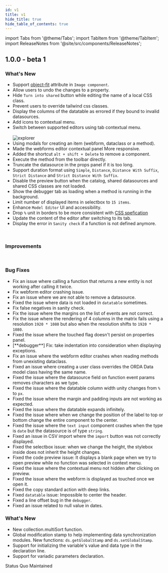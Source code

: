 ```yaml
---
id: v1
title: v1
hide_title: true
hide_table_of_contents: true
---
```

import Tabs from '@theme/Tabs';
import TabItem from '@theme/TabItem';
import ReleaseNotes from '@site/src/components/ReleaseNotes';

## 1.0.0 - beta 1

<Tabs groupId="version" className="qodly-tabs">
    <TabItem value="Studio">
        <h3> What's New </h3>
        <ul>
			<li>Support <a href="https://developer.mozilla.org/en-US/docs/Web/CSS/object-fit">object-fit</a> attribute in <code>Image component</code>.</li>
			<li>Allow users to undo the changes to a property.</li>
            <li>Hide <code>Turn into shared</code> button while editing the name of a local CSS class.</li>
            <li>Prevent users to override tailwind css classes.</li>
            <li>Display the columns of the datatable as errored if they bound to invalid datasources.</li>
            <li>Add icons to contextual menu.</li>
            <li>Switch between supported editors using tab contextual menu.</li> <br/>
                <img alt="explorer" src="https://static.4d-ps.com/assets/1.0.0-rc.26/tabs.png" style={{borderRadius: '6px'}} />
            <li>Using modals for creating an item (webform, dataclass or a method).</li>
            <li>Made the webforms editor contextual panel More responsive.</li>
            <li>Added the shortcut <code>alt + shift + Delete</code> to remove a component.</li>
            <li>Execute the method from the toolbar directly.</li>
            <li>Truncate the datasource in the props panel if it is too long.</li>
            <li>Support duration format using <code>Simple</code>, <code>Distance</code>, <code>Distance With Suffix</code>, <code>Strict Distance</code> and <code>Strict Distance With Suffix</code>.</li>
            <li>Disable the preview button when the catalog, shared datasources and shared CSS classes are not loaded.</li>
            <li>Show the debugger tab as loading when a method is running in the background.</li>
            <li>Limit number of displayed items in selectbox to <code>15 items</code>.</li>
            <li>Enhance <code>Model Editor</code> UI and accessibility.</li>
            <li>Drop <code>%</code> unit in borders to be more consistent with <a href="https://www.w3.org/TR/CSS2/box.html#border-width-properties">CSS spefication</a></li>
            <li>Update the content of the editor after switching to its tab.</li>
            <li>Display the error in <code>Sanity check</code> if a function is not defined anymore.</li>
		</ul>
        <br/>
        <h3> Improvements </h3>
        <br/>
        <h3> Bug Fixes </h3>
        <ul>
            <li>Fix an issue where calling a function that returns a new entity is not working after calling it twice.</li>
            <li>Fix webform editor crashing issue.</li>
            <li>Fix an issue where we are not able to remove a datasource.</li>
            <li>Fixed the issue where data is not loaded in <code>datatable</code> sometimes.</li>
            <li>Fix false negatives in sanity check.</li>
            <li>Fix the issue where the margins on the list of events are not correct.</li>
            <li>Fix the issue where the rendering of 4 columns in the matrix fails using a resolution <code>1920 * 1080</code> but also when the resolution shifts to <code>1920 * 1080</code>.</li>
            <li>Fixed the issue where the touched flag doesn't persist on properties panel.</li>
            <li>[**debugger**] Fix: take indentation into consideration when displaying exceptions.</li>
            <li>Fix an issue where the webform editor crashes when reading methods from unexisting dataclass.</li>
            <li>Fixed an issue where creating a user class overrides the ORDA Data model class having the same name.</li>
            <li>Fixed the issue where the datasource field on function event params removes characters as we type.</li>
            <li>Fixed the issue where the datatable column width unity changes from <code>%</code> to <code>px</code>.</li>
            <li>Fixed the issue where the margin and padding inputs are not working as expected.</li>
            <li>Fixed the issue where the datatable expands infinitely.</li>
            <li>Fixed the issue where when we change the position of the label to top or bottom change the entire component to the center.</li>
            <li>Fixed the issue where the <code>text input</code> component crashes when the type is <code>date</code> but the datasource is of type <code>string</code>.</li>
            <li>Fixed an issue in CSV import where the <code>import</code> button was not correctly displayed.</li>
            <li>Fixed the selectbox issue: when we change the height, the stylebox inside does not inherit the height changes.</li>
            <li>Fixed the code preview issue: It displays a blank page when we try to open preview while no function was selected in context menu.</li>
            <li>Fixed the issue where the contextual menu not hidden after clicking on preview.</li>
            <li>Fixed the issue where the webform is displayed as touched once we open it.</li>
            <li>Fixed the copy standard action with deep links.</li>
            <li>Fixed <code>datatable</code> issue: Impossible to center the header.</li>
            <li>Fixed a line offset bug in the <code>debugger</code>.</li>
            <li>Fixed an issue related to null value in dates.</li>
        </ul>
    </TabItem>
    <TabItem value="Server">
        <h3> What's New </h3>
        <ul>
            <li>New collection.multiSort function.</li>
            <li>Global modification stamp to help implementing data synchronization modules. New functions: <code>ds.getGlobalStamp</code> and <code>ds.setGlobalStamp</code>.</li>
            <li>Support for initializing the variable's value and data type in the declaration line.</li>
            <li>Support for variadic parameters declaration.</li>
		</ul>
    </TabItem>
    <TabItem value="Cloud">
        Status Quo Maintained 
    </TabItem>
</Tabs>
